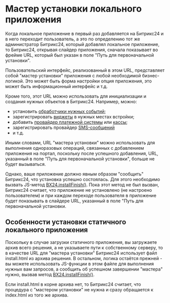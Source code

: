 # Мастер установки локального приложения

Когда локальное приложение в первый раз добавляется на Битрикс24 и в него переходит пользователь, а это по определению тот же администратор Битрикс24, который добавлял локальное приложение, то Битрикс24, открывая слайдер приложения, сначала показывает во фрейме URL, который был указан в поле "Путь для первоначальной установки".

Пользовательский интерфейс, реализованный в этом URL, представляет собой "мастер установки" приложения с любой необходимой бизнес-логикой. Это может быть форма настройки опция приложения, это может быть информационный интерфейс и т.д.

Кроме того, этот URL можно использовать для инициализации и создания нужных объектов в Битрикс24. Например, можно:

- установить [обработчики нужных событий](../../../api-reference/events/index.md);
- зарегистрировать [виджеты](../../../api-reference/widgets/index.md) в нужных местах встройки;
- добавить [провайдер платежной системы](../../../api-reference/pay-system/index.md) или [кассы](../../../api-reference/sale/cashbox/index.md);
- зарегистрировать провайдер [SMS-сообщений](../../../api-reference/messageservice/index.md)
- и т.д.

Иными словами, URL "мастера установки" можно использовать для выполнения одноразовых операций, связанных с добавлением приложения на портал, поскольку после успешного добавления, URL, указанный в поле "Путь для первоначальной установки", больше не будет вызываться.

Однако, ваше приложение должно явным образом "сообщить" Битрикс24, что установка успешно состоялась. Для этого необходимо вызвать JS-метод [BX24.installFinish()](../../../sdk/bx24-js-sdk/system-functions/bx24-install-finish.md). Пока этот метод не был вызван, Битрикс24 считает, что приложение не установлено (не настроено пользователем) и при каждом переходе пользователя в приложение будет показывать в слайдере URL, указанный в поле "Путь для первоначальной установки.

## Особенности установки статичного локального приложения

Поскольку в случае загрузки статичного приложения, вы загружаете архив всего решения, а не указываете пути к собственному серверу, то в качестве URL для "мастера установки" Битрикс24 использует файл install.html из архива решения. В остальном, логика остаётся прежней - вы можете использовать JS-функции в этом файле для выполнения нужных вам запросов, а сообщить об успешном завершении "мастера" нужно, вызвав метод [BX24.installFinish()](../../../sdk/bx24-js-sdk/system-functions/bx24-install-finish.md).

Если install.html в корне архива нет, то Битрикс24 считает, что процедура с "мастером установки" не нужна и сразу обращается к index.html из того же архива.
